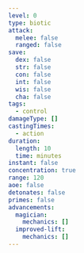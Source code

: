 ```yaml
---
level: 0
type: biotic
attack:
  melee: false
  ranged: false
save:
  dex: false
  str: false
  con: false
  int: false
  wis: false
  cha: false
tags:
  - control
damageType: []
castingTimes:
  - action
duration:
  length: 10
  time: minutes
instant: false
concentration: true
range: 120
aoe: false
detonates: false
primes: false
advancements:
  magician:
    mechanics: []
  improved-lift:
    mechanics: []
---
```

